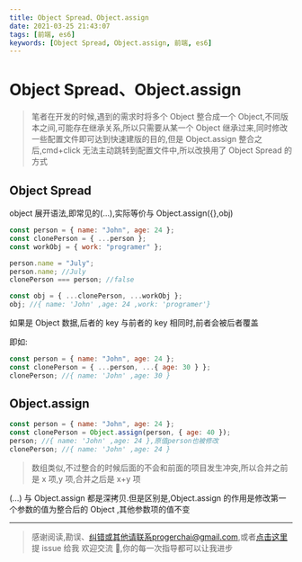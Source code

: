 ```yaml
---
title: Object Spread、Object.assign
date: 2021-03-25 21:43:07
tags: [前端, es6]
keywords: [Object Spread, Object.assign, 前端, es6]
---
```


# Object Spread、Object.assign

> 笔者在开发的时候,遇到的需求时将多个 Object 整合成一个 Object,不同版本之间,可能存在继承关系,所以只需要从某一个 Object 继承过来,同时修改一些配置文件即可达到快速建版的目的,但是 Object.assign 整合之后,cmd+click 无法主动跳转到配置文件中,所以改换用了 Object Spread 的方式

## Object Spread

object 展开语法,即常见的(...),实际等价与 Object.assign({},obj)

```jsx
const person = { name: "John", age: 24 };
const clonePerson = { ...person };
const workObj = { work: "programer" };

person.name = "July";
person.name; //July
clonePerson === person; //false

const obj = { ...clonePerson, ...workObj };
obj; //{ name: 'John' ,age: 24 ,work: 'programer'}
```

如果是 Object 数据,后者的 key 与前者的 key 相同时,前者会被后者覆盖

即如:

```jsx
const person = { name: "John", age: 24 };
const clonePerson = { ...person, ...{ age: 30 } };
clonePerson; //{ name: 'John' ,age: 30 }
```

## Object.assign

```jsx
const person = { name: "John", age: 24 };
const clonePerson = Object.assign(person, { age: 40 });
person; //{ name: 'John' ,age: 24 },原值person也被修改
clonePerson; //{ name: 'John' ,age: 24 }
```

> 数组类似,不过整合的时候后面的不会和前面的项目发生冲突,所以合并之前是 x 项,y 项,合并之后是 x+y 项

(...) 与 Object.assign 都是深拷贝.但是区别是,Object.assign 的作用是修改第一个参数的值为整合后的 Object ,其他参数项的值不变

---

> 感谢阅读,勘误、纠错或其他请联系progerchai@gmail.com,或者[点击这里](https://github.com/progerchai/progerchai.github.io/issues/new)提 issue 给我
> 欢迎交流 👏,你的每一次指导都可以让我进步
